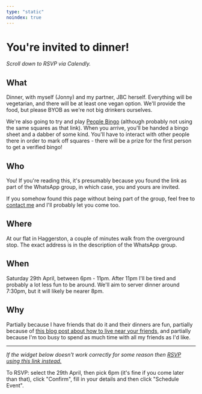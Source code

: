 ```yaml
---
type: "static"
noindex: true
---
```

<h1 class="big-title">You're invited to dinner!</h1>

*Scroll down to RSVP via Calendly.*

## What
Dinner, with myself (Jonny) and my partner, JBC herself. Everything will be vegetarian, and there will be at least one vegan option. We'll provide the food, but please BYOB as we're not big drinkers ourselves. 

We're also going to try and play [People Bingo](https://twitter.com/RichardMCNgo/status/1607975232484298752) (although probably not using the same squares as that link). When you arrive, you'll be handed a bingo sheet and a dabber of some kind. You'll have to interact with other people there in order to mark off squares - there will be a prize for the first person to get a verified bingo!

## Who
You! If you're reading this, it's presumably because you found the link as part of the WhatsApp group, in which case, you and yours are invited.

If you somehow found this page without being part of the group, feel free to [contact me](/contact) and I'll probably let you come too.

## Where

At our flat in Haggerston, a couple of minutes walk from the overground stop. The exact address is in the description of the WhatsApp group.

## When

Saturday 29th April, between 6pm - 11pm. After 11pm I'll be tired and probably a lot less fun to be around. We'll aim to server dinner around 7:30pm, but it will likely be nearer 8pm.

## Why

Partially because I have friends that do it and their dinners are fun, partially because of [this blog post about how to live near your friends,](https://prigoose.substack.com/p/how-to-live-near-your-friends) and partially because I'm too busy to spend as much time with all my friends as I'd like. 

---

*If the widget below doesn't work correctly for some reason then [RSVP using this link instead.](https://calendly.com/jonnyspicer/dinner-with-the-jbcs")*

To RSVP: select the 29th April, then pick 6pm (it's fine if you come later than that), click "Confirm", fill in your details and then click "Schedule Event".

<!-- Calendly inline widget begin -->
<div id="calendly-inline-widget" style="min-width:320px;height:950px;" data-auto-load="false"></div>
<script type="text/javascript" src="https://assets.calendly.com/assets/external/widget.js"></script>
<script>
Calendly.initInlineWidget({
url: 'https://calendly.com/jonnyspicer/dinner-with-the-jbcs?hide_gdpr_banner=1',
parentElement: document.getElementById('calendly-inline-widget'),
});
</script>
<!-- Calendly inline widget end -->